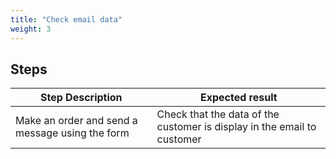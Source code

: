 ```yaml
---
title: "Check email data"
weight: 3
---
```

## Steps
| Step Description | Expected result |
| ----- | ----- |
| Make an order and send a message using the form | Check that the data of the customer is display in the email to customer |
